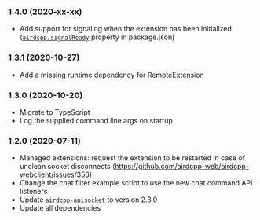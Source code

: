 ### 1.4.0 (2020-xx-xx)

- Add support for signaling when the extension has been initialized ([`airdcpp.signalReady`](https://github.com/airdcpp-web/airdcpp-extensions/blob/master/README.md#signalready) property in package.json)

### 1.3.1 (2020-10-27)

- Add a missing runtime dependency for RemoteExtension

### 1.3.0 (2020-10-20)

- Migrate to TypeScript
- Log the supplied command line args on startup

### 1.2.0 (2020-07-11)

- Managed extensions: request the extension to be restarted in case of unclean socket disconnects (https://github.com/airdcpp-web/airdcpp-webclient/issues/356)
- Change the chat filter example script to use the new chat command API listeners
- Update [`airdcpp-apisocket`](https://github.com/airdcpp-web/airdcpp-apisocket-js) to version 2.3.0
- Update all dependencies